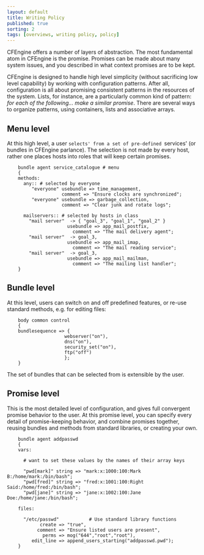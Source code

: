 ```yaml
---
layout: default
title: Writing Policy
published: true
sorting: 2
tags: [overviews, writing policy, policy]
---
```


CFEngine offers a number of layers of abstraction. The most fundamental atom 
in CFEngine is the promise. Promises can be made about many system issues, and 
you described in what context promises are to be kept.

CFEngine is designed to handle high level simplicity (without sacrificing low 
level capability) by working with configuration patterns. After all, 
configuration is all about promising consistent patterns in the resources of 
the system. Lists, for instance, are a particularly common kind of pattern: 
*for each of the following... make a similar promise*. There are several ways 
to organize patterns, using containers, lists and associative arrays.

## Menu level

At this high level, a user `selects' from a set of pre-defined `services' (or 
bundles in CFEngine parlance). The selection is not made by every host, rather 
one places hosts into roles that will keep certain promises.

```cf3
    bundle agent service_catalogue # menu
    {
    methods:
      any:: # selected by everyone
         "everyone" usebundle => time_management,
                    comment => "Ensure clocks are synchronized";
         "everyone" usebundle => garbage_collection,
                    comment => "Clear junk and rotate logs";

      mailservers:: # selected by hosts in class
        "mail server"  -> { "goal_3", "goal_1", "goal_2" }
                      usebundle => app_mail_postfix,
                        comment => "The mail delivery agent";
        "mail server"  -> goal_3,
                      usebundle => app_mail_imap,
                        comment => "The mail reading service";
        "mail server"  -> goal_3,
                      usebundle => app_mail_mailman,
                        comment => "The mailing list handler";
    }
```

## Bundle level

At this level, users can switch on and off predefined features, or re-use 
standard methods, e.g. for editing files:

```cf3
    body common control 
    { 
    bundlesequence => {
                     webserver("on"),
                     dns("on"),
                     security_set("on"),
                     ftp("off")
                     };
    }
```
    
The set of bundles that can be selected from is extensible by the user.

## Promise level

This is the most detailed level of configuration, and gives full convergent 
promise behavior to the user. At this promise level, you can specify every 
detail of promise-keeping behavior, and combine promises together, reusing 
bundles and methods from standard libraries, or creating your own.

```cf3
    bundle agent addpasswd
    {
    vars:

      # want to set these values by the names of their array keys

      "pwd[mark]" string => "mark:x:1000:100:Mark B:/home/mark:/bin/bash";
      "pwd[fred]" string => "fred:x:1001:100:Right Said:/home/fred:/bin/bash";
      "pwd[jane]" string => "jane:x:1002:100:Jane Doe:/home/jane:/bin/bash";

    files:

      "/etc/passwd"           # Use standard library functions
            create => "true",
           comment => "Ensure listed users are present",
             perms => mog("644","root","root"),
         edit_line => append_users_starting("addpasswd.pwd");
    }
```
